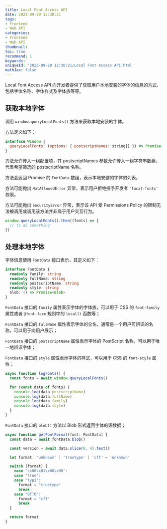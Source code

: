 ```yaml
---
title: Local Font Access API
date: 2023-09-20 12:38:21
tags:
- Frontend
- Web API
categories:
- Frontend
- Web API
thumbnail: 
toc: true
recommend: 1
keywords: 
uniqueId: '2023-09-20 12:38:21/Local Font Access API.html'
mathJax: false
---
```


Local Font Access API 向开发者提供了获取用户本地安装的字体的信息的方式，包括字体名称、字体样式及字体族等等。

## 获取本地字体

调用 `window.queryLocalFonts()` 方法来获取本地安装的字体。

方法定义如下：

```js
interface Window {
  queryLocalFonts: (options: { postscriptNames: string[] }) => Promise<FontData[]>
}
```

方法允许传入一组配置项，其 postscriptNames 参数允许传入一组字符串数组，代表希望筛选的 postscriptName 名称。

方法会返回 Promise 的 `FontData` 数组，表示本地安装的字体的列表。

方法可能抛出 `NotAllowedError` 异常，表示用户拒绝授予开发者 `'local-fonts'` 权限。

方法可能抛出 `SecurityError` 异常，表示该 API 受 Permissions Policy 的限制无法被调用或调用该方法并非缘于用户交互行为。

```js
window.queryLocalFonts().then((fonts) => {
  // to do something
})
```

## 处理本地字体

字体信息使用 `FontData` 接口表示，其定义如下：

```ts
interface FontData {
  readonly family: string
  readonly fullName: string
  readonly postscriptName: string
  readonly style: string
  blob: () => Promise<Blob>
}
```

`FontData` 接口的 `family` 属性表示字体的字体族，可以用于 CSS 的 `font-family` 属性或者 `@font-face` 规则中的 `local()` 函数等；

`FontData` 接口的 `fullName` 属性表示字体的全名，通常是一个用户可辨识的名称，可以用于向用户展示；

`FontData` 接口的 `postscriptName` 属性表示字体的 PostScript 名称，可以用于唯一地辨识字体；

`FontData` 接口的 `style` 属性表示字体的样式，可以用于 CSS 的  `font-style` 属性；

```ts
async function logFonts() {
  const fonts = await window.queryLocalFonts()

  for (const data of fonts) {
    console.log(data.postscriptName)
    console.log(data.fullName)
    console.log(data.family)
    console.log(data.style)
  }
}
```

`FontData` 接口的 `blob()` 方法以 Blob 形式返回字体的源数据；

```ts
async function getFontFormat(font: FontData) {
  const data = await fontData.blob()

  const version = await data.slice(0, 4).text()

  let format: 'unknown' | 'truetype' | 'cff' = 'unknown'

  switch (format) {
    case "\x00\x01\x00\x00":
    case "true":
    case "typ1":
      format = "truetype"
      break
    case "OTTO":
      format = "cff"
      break
  }

  return format
}
```
